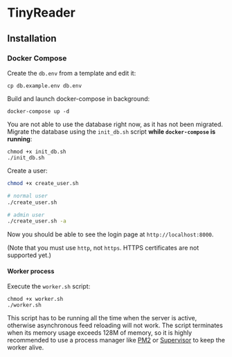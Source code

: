 # TinyReader

## Installation

### Docker Compose

Create the `db.env` from a template and edit it:

```
cp db.example.env db.env
```

Build and launch docker-compose in background:

```
docker-compose up -d
```

You are not able to use the database right now, as it has not been migrated.
Migrate the database using the `init_db.sh` script **while `docker-compose` is running**:

```
chmod +x init_db.sh
./init_db.sh
```

Create a user:

```bash
chmod +x create_user.sh

# normal user
./create_user.sh

# admin user
./create_user.sh -a
```

Now you should be able to see the login page at `http://localhost:8000`.

(Note that you must use `http`, not `https`. HTTPS certificates are not supported yet.)

#### Worker process

Execute the `worker.sh` script:

```
chmod +x worker.sh
./worker.sh
```

This script has to be running all the time when the server is active,
otherwise asynchronous feed reloading will not work.
The script terminates when its memory usage exceeds 128M of memory,
so it is highly recommended to use a process manager
like [PM2](https://pm2.keymetrics.io/) or [Supervisor](http://supervisord.org/) to keep the worker alive.

<!-- ### Docker without Compose (PHP-FPM)

Create a container:

```
docker create --name tr -v "tr_data:/app/var" -p "9000:9000" karmekk/tinyreader
```

This command has created a TinyReader server with PHP-FPM running at port 9000.
Now launch the container:

```
docker start tr
```

And now you have to apply migrations
and let the container user use the database.

```
docker exec tr bash -c "php bin/console doctrine:database:create \
                     && php bin/console doctrine:migrations:migrate -n \
                     && chmod -R 777 /app/var"
```

Create a new user:

```bash
# normal user
docker exec -it tr bash -c "php bin/console tr:user:create"

# admin user
docker exec -it tr bash -c "php bin/console tr:user:create -a"
```

After that, you have to use a FastCGI proxy like [nginx](https://www.nginx.com/).
There is an example configuration file in `server/tinyreader.conf`. -->

